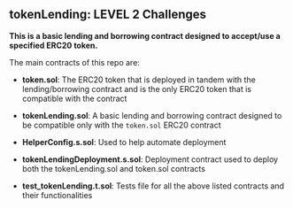 ## tokenLending: LEVEL 2 Challenges

**This is a basic lending and borrowing contract designed to accept/use a specified ERC20 token.**


The main contracts of this repo are:

-   **token.sol**: The ERC20 token that is deployed in tandem with the lending/borrowing contract and is the only ERC20 token that is compatible with the contract

-   **tokenLending.sol**: A basic lending and borrowing contract designed to be compatible only with the `token.sol` ERC20 contract

-   **HelperConfig.s.sol**: Used to help automate deployment

-   **tokenLendingDeployment.s.sol**: Deployment contract used to deploy both the tokenLending.sol and token.sol contracts 

-   **test_tokenLending.t.sol**: Tests file for all the above listed contracts and their functionalities

